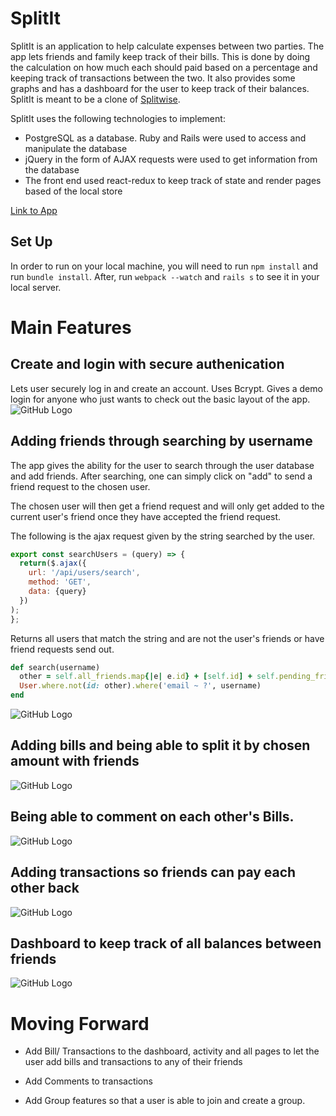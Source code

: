 # SplitIt


SplitIt is an application to help calculate expenses between two parties.  The app lets friends and family keep track of their bills.  This is done by doing the calculation on how much each should paid based on a percentage and keeping track of transactions between the two. It also provides some graphs and has a dashboard for the user to keep track of their balances.  SplitIt is meant to be a clone of [Splitwise](https://splitwise.com).

SplitIt uses the following technologies to implement:

* PostgreSQL as a database.  Ruby and Rails were used to access and manipulate the database
* jQuery in the form of AJAX requests were used to get information from the database
* The front end used react-redux to keep track of state and render pages based of the local store



[Link to App](https://splitit-mu.herokuapp.com/#/)


## Set Up
In order to run on your local machine, you will need to run `npm install` and run `bundle install`.  After, run `webpack --watch` and `rails s` to see it in your local server.



# Main Features
## Create and login with secure authenication
Lets user securely log in and create an account. Uses Bcrypt.  Gives a demo login for anyone who just wants to check out the basic layout of the app.
![GitHub Logo](/app/assets/images/snipet_User_Auth.png)
## Adding friends through searching  by username
The app gives the ability for the user to search through the user database and add friends.  After searching, one can simply click on "add" to send a friend request to the chosen user.

The chosen user will then get a friend request and will only get added to the current user's friend once they have accepted the friend request.


The following is the ajax request given by the string searched by the user.
```javascript
export const searchUsers = (query) => {
  return($.ajax({
    url: '/api/users/search',
    method: 'GET',
    data: {query}
  })
);
};
```

Returns all users that match the string and are not the user's friends or have friend requests send out.
```ruby
def search(username)
  other = self.all_friends.map{|e| e.id} + [self.id] + self.pending_friends.map{|friend| friend.id} + self.request_friends.map{|friend| friend.id}
  User.where.not(id: other).where('email ~ ?', username)
end
```

![GitHub Logo](/app/assets/images/snipet_search.png)
## Adding bills and being able to split it by chosen amount with friends
![GitHub Logo](/app/assets/images/snipet_bill.png)
## Being able to comment on each other's Bills.
![GitHub Logo](/app/assets/images/snipet_friend_dashboard.png)
## Adding transactions so friends can pay each other back
![GitHub Logo](/app/assets/images/snipet_transaction.png)
## Dashboard to keep track of all balances between friends
![GitHub Logo](/app/assets/images/snipet_main_dashboard.png)




# Moving Forward

* Add Bill/ Transactions to the dashboard, activity and all pages to let the user add bills and transactions to any of their friends

* Add Comments to transactions

* Add Group features so that a user is able to join and create a group.
